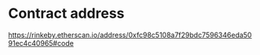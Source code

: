 # Contract address
https://rinkeby.etherscan.io/address/0xfc98c5108a7f29bdc7596346eda5091ec4c40965#code
